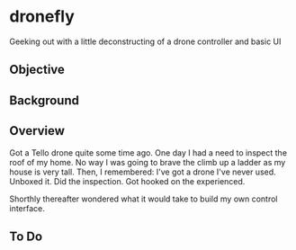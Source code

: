 # dronefly
Geeking out with a little deconstructing of a drone controller and basic UI

## Objective


## Background

## Overview

Got a Tello drone quite some time ago.  One day I had a need to inspect the roof of my home.  No way I was going to brave the climb up a ladder as my house is very tall.  Then, I remembered: I've got a drone I've never used.  Unboxed it.  Did the inspection.  Got hooked on the experienced.

Shorthly thereafter wondered what it would take to build my own control interface.

## To Do


